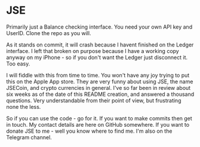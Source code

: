 # JSE
Primarily just a Balance checking interface. You need your own API key and UserID. Clone the repo as you will.

As it stands on commit, it will crash because I havent finished on the Ledger interface. I left that broken on 
purpose because I have a working copy anyway on my iPhone - so if you don't want the Ledger just disconnect it.
Too easy.

I will fiddle with this from time to time. You won't have any joy trying to put this on the Apple App store. They are 
very funny about using JSE, the name JSECoin, and crypto currencies in general. I've so far been in review about
six weeks as of the date of this README creation, and answered a thousand questions. Very
understandable from their point of view, but frustrating none the less.

So if you can use the code - go for it. If you want to make commits then get in touch. My contact details are here on
GitHub somewhere. If you want to donate JSE to me - well you know where to find me. 
I'm also on the Telegram channel.
